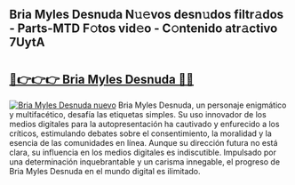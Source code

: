 ## Bria Myles Desnuda N𝚞𝚎vos desn𝚞dos filtr𝚊dos - Parts-MTD F𝚘tos vid𝚎o - C𝚘ntenido atr𝚊ctivo 7UytA

# <h2><a href="http://mbc50y.tromn.icu/?c=Bria+Myles+Desnuda">🔗👉👉👉 Bria Myles Desnuda 🔗🔗</a></h2>

[![Bria Myles Desnuda nuevo](https://i.imgur.com/pEAQMta.gif)](http://mbc50y.tromn.icu/?c=Bria+Myles+Desnuda)
Bria Myles Desnuda, un personaje enigmático y multifacético, desafía las etiquetas simples. Su uso innovador de los medios digitales para la autopresentación ha cautivado y enfurecido a los críticos, estimulando debates sobre el consentimiento, la moralidad y la esencia de las comunidades en línea. Aunque su dirección futura no está clara, su influencia en los medios digitales es indiscutible. Impulsado por una determinación inquebrantable y un carisma innegable, el progreso de Bria Myles Desnuda en el mundo digital es ilimitado.
